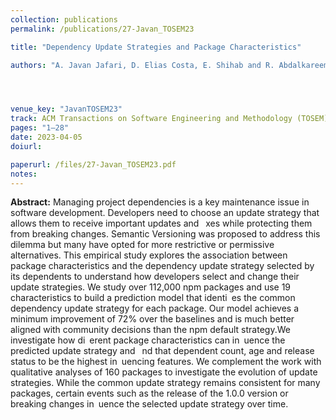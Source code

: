 ```yaml
---
collection: publications
permalink: /publications/27-Javan_TOSEM23

title: "Dependency Update Strategies and Package Characteristics"

authors: "A. Javan Jafari, D. Elias Costa, E. Shihab and R. Abdalkareem"




venue_key: "JavanTOSEM23"
track: ACM Transactions on Software Engineering and Methodology (TOSEM)
pages: "1–28"
date: 2023-04-05
doiurl: 

paperurl: /files/27-Javan_TOSEM23.pdf
notes:
---
```


**Abstract:** Managing project dependencies is a key maintenance issue in software development. Developers need to
choose an update strategy that allows them to receive important updates and  xes while protecting them
from breaking changes. Semantic Versioning was proposed to address this dilemma but many have opted for
more restrictive or permissive alternatives. This empirical study explores the association between package
characteristics and the dependency update strategy selected by its dependents to understand how developers
select and change their update strategies. We study over 112,000 npm packages and use 19 characteristics to
build a prediction model that identi es the common dependency update strategy for each package. Our model
achieves a minimum improvement of 72% over the baselines and is much better aligned with community
decisions than the npm default strategy.We investigate how di erent package characteristics can in uence the
predicted update strategy and  nd that dependent count, age and release status to be the highest in uencing
features. We complement the work with qualitative analyses of 160 packages to investigate the evolution of
update strategies. While the common update strategy remains consistent for many packages, certain events
such as the release of the 1.0.0 version or breaking changes in uence the selected update strategy over time.
